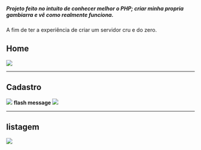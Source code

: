 

<h5>Projeto feito no intuito de conhecer melhor o PHP; criar minha propria gambiarra e vê como realmente funciona.</h5>
<p>A fim de ter a experiência de criar um servidor cru e do zero.</p>

<h2>Home</h2>
<img src="./src/public/img/own-home" >
<hr>
<h2>Cadastro</h2>
<img src="./src/public/img/own-cadastro-1" >
<strong>flash message</strong>
<img src="./src/public/img/own-cadastro-2" >
<hr>
<h2>listagem</h2>
<img src="./src/public/img/own-listar" >

